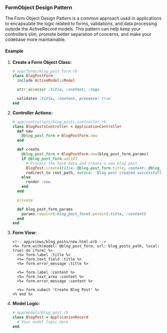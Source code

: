 ### FormObject Design Pattern

The Form Object Design Pattern is a common approach used in applications to encapsulate the logic related to forms, validations, and data processing outside the ActiveRecord models. This pattern can help keep your controllers slim, promote better separation of concerns, and make your codebase more maintainable. 

#### Example

1. **Create a Form Object Class:**

   ```ruby
   # app/forms/blog_post_form.rb
   class BlogPostForm
     include ActiveModel::Model

     attr_accessor :title, :content, :tags

     validates :title, :content, presence: true
   end
   ```

2. **Controller Actions:**

   ```ruby
   # app/controllers/blog_posts_controller.rb
   class BlogPostsController < ApplicationController
     def new
       @blog_post_form = BlogPostForm.new
     end

     def create
       @blog_post_form = BlogPostForm.new(blog_post_form_params)
       if @blog_post_form.valid?
         # Process the form data and create a new blog post
         BlogPost.create(title: @blog_post_form.title, content: @blog_post_form.content)
         redirect_to root_path, notice: 'Blog post created successfully!'
       else
         render :new
       end
     end

     private

     def blog_post_form_params
       params.require(:blog_post_form).permit(:title, :content)
     end
   end
   ```

3. **Form View:**

   ```erb
   <!-- app/views/blog_posts/new.html.erb -->
   <%= form_with(model: @blog_post_form, url: blog_posts_path, local: true) do |form| %>
     <%= form.label :title %>
     <%= form.text_field :title %>
     <%= form.error_message :title %>

     <%= form.label :content %>
     <%= form.text_area :content %>
     <%= form.error_message :content %>

     <%= form.submit 'Create Blog Post' %>
   <% end %>
   ```

4. **Model Logic:**

   ```ruby
   # app/models/blog_post.rb
   class BlogPost < ApplicationRecord
     # Your model logic here
   end
   ```
